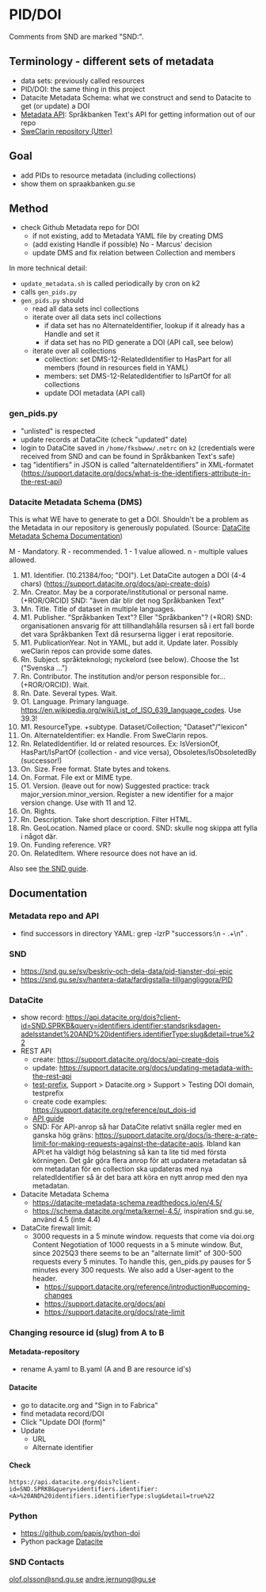 # PID/DOI

Comments from SND are marked "SND:".

## Terminology - different sets of metadata

* data sets: previously called resources
* PID/DOI: the same thing in this project
* Datacite Metadata Schema: what we construct and send to Datacite to get (or update) a DOI
* [Metadata API]((https://github.com/spraakbanken/metadata-api)): Språkbanken Text's API for getting information out of
  our repo
* [SweClarin repository (Utter)](https://repo.spraakbanken.gu.se/xmlui/)

## Goal

* add PIDs to resource metadata (including collections)
* show them on spraakbanken.gu.se

## Method

* check Github Metadata repo for DOI
  * if not existing, add to Metadata YAML file by creating DMS
  * (add existing Handle if possible) No - Marcus' decision
  * update DMS and fix relation between Collection and members

In more technical detail:

* `update_metadata.sh` is called periodically by cron on k2
* calls `gen_pids.py`
* `gen_pids.py` should
  * read all data sets incl collections
  * iterate over all data sets incl collections
    * if data set has no AlternateIdentifier, lookup if it already has a Handle and set it
    * if data set has no PID generate a DOI (API call, see below)
  * iterate over all collections
    * collection: set DMS-12-RelatedIdentifier to HasPart for all members (found in resources field in YAML)
    * members: set DMS-12-RelatedIdentifier to IsPartOf for all collections
    * update DOI metadata (API call)

### gen_pids.py

* "unlisted" is respected
* update records at DataCite (check "updated" date)
* login to DataCite saved in `/home/fksbwww/.netrc` on `k2` (credentials were received from SND and can be found in
  Språkbanken Text's safe)
* tag ”identifiers” in JSON is called ”alternateIdentifiers” in XML-formatet (<https://support.datacite.org/docs/what-is-the-identifiers-attribute-in-the-rest-api>)

### Datacite Metadata Schema (DMS)

This is what WE have to generate to get a DOI. Shouldn't be a problem as the Metadata in our repository is generously
populated. (Source: [DataCite Metadata Schema
Documentation](https://datacite-metadata-schema.readthedocs.io/_/downloads/en/4.5/pdf/))

M - Mandatory. R - recommended. 1 - 1 value allowed. n - multiple values allowed.

1. M1. Identifier. (10.21384/foo; "DOI"). Let DataCite autogen a DOI (4-4 chars)
   (<https://support.datacite.org/docs/api-create-dois>)
2. Mn. Creator. May be a corporate/institutional or personal name. (+ROR/ORCID) SND: "även där blir det nog Språkbanken
   Text"
3. Mn. Title. Title of dataset in multiple languages.
4. M1. Publisher. "Språkbanken Text"? Eller "Språkbanken"? (+ROR) SND: organisationen ansvarig för att tillhandlahålla
   resursen så i ert fall borde det vara Språkbanken Text då resurserna ligger i erat repositorie.
5. M1. PublicationYear. Not in YAML, but add it. Update later. Possibly weClarin repos can provide some dates.
6. Rn. Subject. språkteknologi; nyckelord (see below). Choose the 1st ("Svenska ...")
7. Rn. Contributor. The institution and/or person responsible for... (+ROR/ORCID). Wait.
8. Rn. Date. Several types. Wait.
9. O1. Language. Primary language. <https://en.wikipedia.org/wiki/List_of_ISO_639_language_codes>. Use 39.3!
10. M1. ResourceType. +subtype. Dataset/Collection; "Dataset"/"lexicon"
11. On. AlternateIdentifier: ex Handle. From SweClarin repos.
12. Rn. RelatedIdentifier. Id or related resources. Ex: IsVersionOf, HasPart/IsPartOf (collection - and vice versa),
    Obsoletes/IsObsoletedBy (successor!)
13. On. Size. Free format. State bytes and tokens.
14. On. Format. File ext or MIME type.
15. O1. Version. (leave out for now) Suggested practice: track major_version.minor_version. Register a new identifier
    for a major version change. Use with 11 and 12.
16. On. Rights.
17. Rn. Description. Take short description. Filter HTML.
18. Rn. GeoLocation. Named place or coord. SND: skulle nog skippa att fylla i något där.
19. On. Funding reference. VR?
20. On. RelatedItem. Where resource does not have an id.

Also see [the SND guide](https://zenodo.org/records/8355878).

## Documentation

### Metadata repo and API

* find successors in directory YAML: grep -lzrP "successors:\n  - .+\n" .

### SND

* <https://snd.gu.se/sv/beskriv-och-dela-data/pid-tjanster-doi-epic>
* <https://snd.gu.se/sv/hantera-data/fardigstalla-tillgangliggora/PID>

### DataCite

* show record:
  <https://api.datacite.org/dois?client-id=SND.SPRKB&query=identifiers.identifier:standsriksdagen-adelsstandet%20AND%20identifiers.identifierType:slug&detail=true%22>
* REST API
  * create: <https://support.datacite.org/docs/api-create-dois>
  * update: <https://support.datacite.org/docs/updating-metadata-with-the-rest-api>
  * [test-prefix](https://support.datacite.org/docs/testing-guide), Support > Datacite.org > Support > Testing DOI
    domain, testprefix
  * create code examples: <https://support.datacite.org/reference/put_dois-id>
  * [API guide](https://support.datacite.org/docs/mds-api-guide)
  * SND: För API-anrop så har DataCite relativt snälla regler med en ganska hög gräns:
    <https://support.datacite.org/docs/is-there-a-rate-limit-for-making-requests-against-the-datacite-apis>. Ibland kan
    API:et ha väldigt hög belastning så kan ta lite tid med första körningen. Det går göra flera anrop för att updatera
    metadatan så om metadatan för en collection ska updateras med nya relatedIdentifier så är det bara att köra en nytt
    anrop med den nya metadatan.
* Datacite Metadata Schema
  * <https://datacite-metadata-schema.readthedocs.io/en/4.5/>
  * <https://schema.datacite.org/meta/kernel-4.5/>, inspiration snd.gu.se, använd 4.5 (inte 4.4)
* DataCite firewall limit:
  * 3000 requests in a 5 minute window. requests that come via doi.org Content Negotiation of 1000 requests in a 5
    minute window. But, since 2025Q3 there seems to be an "alternate limit" of 300-500 requests every 5 minutes. To handle this, gen_pids.py pauses for 5 minutes every 300 requests. We also add a User-agent to the header.
    * https://support.datacite.org/reference/introduction#upcoming-changes
    * https://support.datacite.org/docs/api
    * https://support.datacite.org/docs/rate-limit

### Changing resource id (slug) from A to B

#### Metadata-repository
- rename A.yaml to B.yaml (A and B are resource id's)

#### Datacite
- go to datacite.org and "Sign in to Fabrica"
- find metadata record/DOI
- Click "Update DOI (form)"
- Update
	- URL
	- Alternate identifier

#### Check
```
https://api.datacite.org/dois?client-id=SND.SPRKB&query=identifiers.identifier:<A>%20AND%20identifiers.identifierType:slug&detail=true%22
```

### Python

* <https://github.com/papis/python-doi>
* Python package [Datacite](https://pypi.org/project/datacite/)

### SND Contacts

<olof.olsson@snd.gu.se>
<andre.jernung@gu.se>
